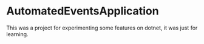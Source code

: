 # AutomatedEventsApplication

This was a project for experimenting some features on dotnet, it was just for learning.

